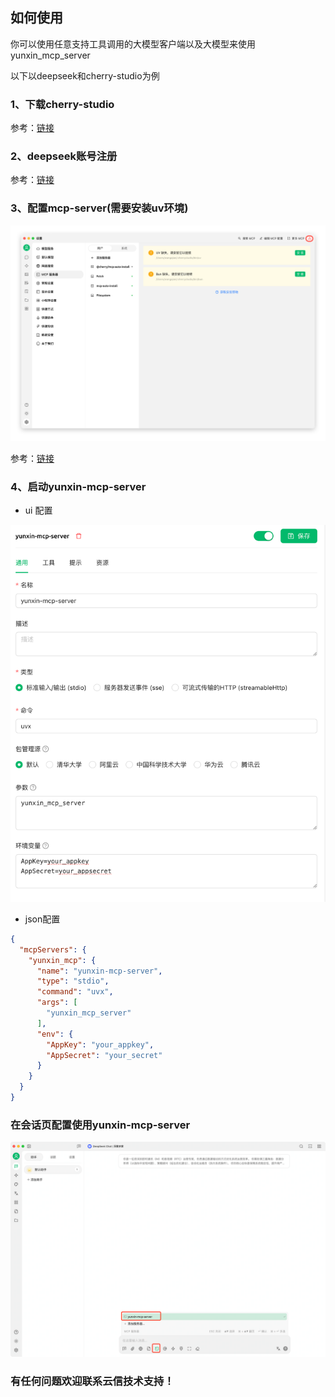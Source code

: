 
## 如何使用

你可以使用任意支持工具调用的大模型客户端以及大模型来使用yunxin_mcp_server

以下以deepseek和cherry-studio为例

### 1、下载cherry-studio

参考：[链接](https://cherry-ai.com/download)

### 2、deepseek账号注册

参考：[链接](https://www.deepseek.com/)

### 3、配置mcp-server(需要安装uv环境)

![img_41.png](img_41.png)

参考：[链接](https://docs.cherry-ai.com/advanced-basic/mcp)

### 4、启动yunxin-mcp-server

* ui 配置

![img_40.png](img_40.png)


* json配置

```json
{
  "mcpServers": {
    "yunxin_mcp": {
      "name": "yunxin-mcp-server",
      "type": "stdio",
      "command": "uvx",
      "args": [
        "yunxin_mcp_server"
      ],
      "env": {
        "AppKey": "your_appkey",
        "AppSecret": "your_secret"
      }
    }
  }
}
```

### 在会话页配置使用yunxin-mcp-server

![img_42.png](img_42.png)

### 有任何问题欢迎联系云信技术支持！